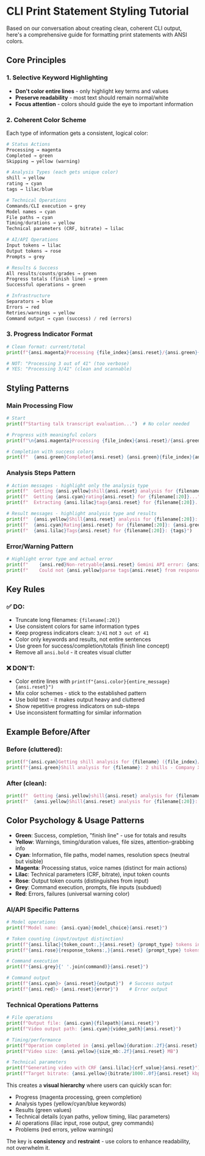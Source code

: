 # CLI Print Statement Styling Tutorial

Based on our conversation about creating clean, coherent CLI output, here's a comprehensive guide for formatting print statements with ANSI colors.

## Core Principles

### 1. **Selective Keyword Highlighting**
- **Don't color entire lines** - only highlight key terms and values
- **Preserve readability** - most text should remain normal/white
- **Focus attention** - colors should guide the eye to important information

### 2. **Coherent Color Scheme**
Each type of information gets a consistent, logical color:

```python
# Status Actions
Processing → magenta
Completed → green  
Skipping → yellow (warning)

# Analysis Types (each gets unique color)
shill → yellow
rating → cyan
tags → lilac/blue

# Technical Operations
Commands/CLI execution → grey
Model names → cyan
File paths → cyan
Timing/durations → yellow
Technical parameters (CRF, bitrate) → lilac

# AI/API Operations
Input tokens → lilac
Output tokens → rose
Prompts → grey

# Results & Success
All results/counts/grades → green
Progress totals (finish line) → green
Successful operations → green

# Infrastructure  
Separators → blue
Errors → red
Retries/warnings → yellow
Command output → cyan (success) / red (errors)
```

### 3. **Progress Indicator Format**
```python
# Clean format: current/total
print(f"{ansi.magenta}Processing {file_index}{ansi.reset}/{ansi.green}{total_files}{ansi.reset}: {filename}...")

# NOT: "Processing 3 out of 41" (too verbose)
# YES: "Processing 3/41" (clean and scannable)
```

## Styling Patterns

### **Main Processing Flow**
```python
# Start
print(f"Starting talk transcript evaluation...")  # No color needed

# Progress with meaningful colors
print(f"\n{ansi.magenta}Processing {file_index}{ansi.reset}/{ansi.green}{total_files}{ansi.reset}: {filename}...")

# Completion with success colors
print(f"  {ansi.green}Completed{ansi.reset} {ansi.green}{file_index}{ansi.reset}/{ansi.green}{total_files}{ansi.reset}: {filename}")
```

### **Analysis Steps Pattern**
```python
# Action messages - highlight only the analysis type
print(f"  Getting {ansi.yellow}shill{ansi.reset} analysis for {filename[:20]}...")
print(f"  Getting {ansi.cyan}rating{ansi.reset} for {filename[:20]}...")  
print(f"  Extracting {ansi.lilac}tags{ansi.reset} for {filename[:20]}...")

# Result messages - highlight analysis type and results
print(f"  {ansi.yellow}Shill{ansi.reset} analysis for {filename[:20]}: {ansi.green}{count}{ansi.reset} shills - {details}")
print(f"  {ansi.cyan}Rating{ansi.reset} for {filename[:20]}: {ansi.green}{grade}{ansi.reset}")
print(f"  {ansi.lilac}Tags{ansi.reset} for {filename[:20]}: {tags}")
```

### **Error/Warning Pattern**
```python
# Highlight error type and actual error
print(f"    {ansi.red}Non-retryable{ansi.reset} Gemini API error: {ansi.red}{e}{ansi.reset}")
print(f"    Could not {ansi.yellow}parse tags{ansi.reset} from response: '{response_text}'")
```

## Key Rules

### ✅ **DO:**
- Truncate long filenames: `{filename[:20]}`
- Use consistent colors for same information types
- Keep progress indicators clean: `3/41` not `3 out of 41`
- Color only keywords and results, not entire sentences
- Use green for success/completion/totals (finish line concept)
- Remove all `ansi.bold` - it creates visual clutter

### ❌ **DON'T:**
- Color entire lines with `print(f"{ansi.color}{entire_message}{ansi.reset}")`
- Mix color schemes - stick to the established pattern
- Use bold text - it makes output heavy and cluttered
- Show repetitive progress indicators on sub-steps
- Use inconsistent formatting for similar information

## Example Before/After

### Before (cluttered):
```python
print(f"{ansi.cyan}Getting shill analysis for {filename} ({file_index}/{total_files})...{ansi.reset}")
print(f"{ansi.green}Shill analysis for {filename}: 2 shills - Company X, Product Y{ansi.reset}")
```

### After (clean):
```python
print(f"  Getting {ansi.yellow}shill{ansi.reset} analysis for {filename[:20]}...")
print(f"  {ansi.yellow}Shill{ansi.reset} analysis for {filename[:20]}: {ansi.green}2{ansi.reset} shills - Company X, Product Y")
```

## Color Psychology & Usage Patterns

- **Green**: Success, completion, "finish line" - use for totals and results
- **Yellow**: Warnings, timing/duration values, file sizes, attention-grabbing info
- **Cyan**: Information, file paths, model names, resolution specs (neutral but visible)  
- **Magenta**: Processing status, voice names (distinct for main actions)
- **Lilac**: Technical parameters (CRF, bitrate), input token counts
- **Rose**: Output token counts (distinguishes from input)
- **Grey**: Command execution, prompts, file inputs (subdued)
- **Red**: Errors, failures (universal warning color)

### **AI/API Specific Patterns**
```python
# Model operations
print(f"Model name: {ansi.cyan}{model_choice}{ansi.reset}")

# Token counting (input/output distinction)
print(f"{ansi.lilac}{token_count:,}{ansi.reset} {prompt_type} tokens in")
print(f"{ansi.rose}{response_tokens:,}{ansi.reset} {prompt_type} tokens out")

# Command execution
print(f"{ansi.grey}{' '.join(command)}{ansi.reset}")

# Command output
print(f"{ansi.cyan}> {ansi.reset}{output}")  # Success output
print(f"{ansi.red}> {ansi.reset}{error}")    # Error output
```

### **Technical Operations Patterns**
```python
# File operations
print(f"Output file: {ansi.cyan}{filepath}{ansi.reset}")
print(f"Video output path: {ansi.cyan}{video_path}{ansi.reset}")

# Timing/performance
print(f"Operation completed in {ansi.yellow}{duration:.2f}{ansi.reset} seconds")
print(f"Video size: {ansi.yellow}{size_mb:.2f}{ansi.reset} MB")

# Technical parameters
print(f"Generating video with CRF {ansi.lilac}{crf_value}{ansi.reset}")
print(f"Target bitrate: {ansi.yellow}{bitrate/1000:.0f}{ansi.reset} kbps")
```

This creates a **visual hierarchy** where users can quickly scan for:
- Progress (magenta processing, green completion)
- Analysis types (yellow/cyan/blue keywords)
- Results (green values)
- Technical details (cyan paths, yellow timing, lilac parameters)
- AI operations (lilac input, rose output, grey commands)
- Problems (red errors, yellow warnings)

The key is **consistency** and **restraint** - use colors to enhance readability, not overwhelm it.